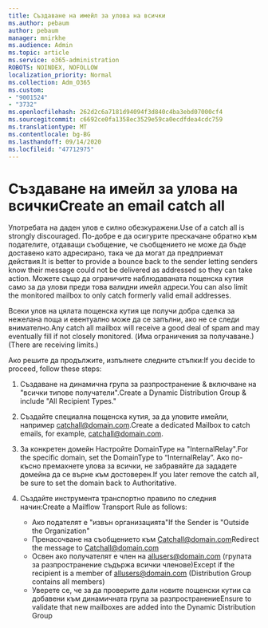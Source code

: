 ```yaml
---
title: Създаване на имейл за улова на всички
ms.author: pebaum
author: pebaum
manager: mnirkhe
ms.audience: Admin
ms.topic: article
ms.service: o365-administration
ROBOTS: NOINDEX, NOFOLLOW
localization_priority: Normal
ms.collection: Adm_O365
ms.custom:
- "9001524"
- "3732"
ms.openlocfilehash: 262d2c6a7181d94094f3d840c4ba3ebd07000cf4
ms.sourcegitcommit: c6692ce0fa1358ec3529e59ca0ecdfdea4cdc759
ms.translationtype: MT
ms.contentlocale: bg-BG
ms.lasthandoff: 09/14/2020
ms.locfileid: "47712975"
---
```

# <a name="create-an-email-catch-all"></a><span data-ttu-id="3a0af-102">Създаване на имейл за улова на всички</span><span class="sxs-lookup"><span data-stu-id="3a0af-102">Create an email catch all</span></span>

<span data-ttu-id="3a0af-103">Употребата на даден улов е силно обезкуражени.</span><span class="sxs-lookup"><span data-stu-id="3a0af-103">Use of a catch all is strongly discouraged.</span></span> <span data-ttu-id="3a0af-104">По-добре е да осигурите прескачане обратно към подателите, отдаващи съобщение, че съобщението не може да бъде доставено като адресирано, така че да могат да предприемат действия.</span><span class="sxs-lookup"><span data-stu-id="3a0af-104">It is better to provide a bounce back to the sender letting senders know their message could not be delivered as addressed so they can take action.</span></span> <span data-ttu-id="3a0af-105">Можете също да ограничите наблюдаваната пощенска кутия само за да улови преди това валидни имейл адреси.</span><span class="sxs-lookup"><span data-stu-id="3a0af-105">You can also limit the monitored mailbox to only catch formerly valid email addresses.</span></span> 

<span data-ttu-id="3a0af-106">Всеки улов на цялата пощенска кутия ще получи добра сделка за нежелана поща и евентуално може да се запълни, ако не се следи внимателно.</span><span class="sxs-lookup"><span data-stu-id="3a0af-106">Any catch all mailbox will receive a good deal of spam and may eventually fill if not closely monitored.</span></span> <span data-ttu-id="3a0af-107">(Има ограничения за получаване.)</span><span class="sxs-lookup"><span data-stu-id="3a0af-107">(There are receiving limits.)</span></span> 

<span data-ttu-id="3a0af-108">Ако решите да продължите, изпълнете следните стъпки:</span><span class="sxs-lookup"><span data-stu-id="3a0af-108">If you decide to proceed, follow these steps:</span></span>

1. <span data-ttu-id="3a0af-109">Създаване на динамична група за разпространение & включване на "всички типове получатели".</span><span class="sxs-lookup"><span data-stu-id="3a0af-109">Create a Dynamic Distribution Group & include "All Recipient Types."</span></span>

2. <span data-ttu-id="3a0af-110">Създайте специална пощенска кутия, за да уловите имейли, например catchall@domain.com.</span><span class="sxs-lookup"><span data-stu-id="3a0af-110">Create a dedicated Mailbox to catch emails, for example, catchall@domain.com.</span></span>

3. <span data-ttu-id="3a0af-111">За конкретен домейн Настройте DomainType на "InternalRelay".</span><span class="sxs-lookup"><span data-stu-id="3a0af-111">For the specific domain, set the DomainType to “InternalRelay”.</span></span> <span data-ttu-id="3a0af-112">Ако по-късно премахнете улова за всички, не забравяйте да зададете домейна да се върне към достоверен.</span><span class="sxs-lookup"><span data-stu-id="3a0af-112">If you later remove the catch all, be sure to set the domain back to Authoritative.</span></span>

4. <span data-ttu-id="3a0af-113">Създайте инструмента транспортно правило по следния начин:</span><span class="sxs-lookup"><span data-stu-id="3a0af-113">Create a Mailflow Transport Rule as follows:</span></span>

    - <span data-ttu-id="3a0af-114">Ако подателят е "извън организацията"</span><span class="sxs-lookup"><span data-stu-id="3a0af-114">If the Sender is "Outside the Organization"</span></span>
    - <span data-ttu-id="3a0af-115">Пренасочване на съобщението към Catchall@domain.com</span><span class="sxs-lookup"><span data-stu-id="3a0af-115">Redirect the message to Catchall@domain.com</span></span>
    - <span data-ttu-id="3a0af-116">Освен ако получателят е член на allusers@domain.com (групата за разпространение съдържа всички членове)</span><span class="sxs-lookup"><span data-stu-id="3a0af-116">Except if the recipient is a member of allusers@domain.com (Distribution Group contains all members)</span></span>
    - <span data-ttu-id="3a0af-117">Уверете се, че за да проверите дали новите пощенски кутии са добавени към динамичната група за разпространение</span><span class="sxs-lookup"><span data-stu-id="3a0af-117">Ensure to validate that new mailboxes are added into the Dynamic Distribution Group</span></span>
